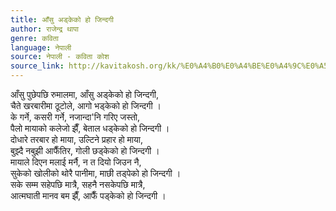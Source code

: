 ```yaml
---
title: आँसु अड्केको हो जिन्दगी
author: राजेन्द्र थापा
genre: कविता
language: नेपाली
source: नेपाली - कविता कोश
source_link: http://kavitakosh.org/kk/%E0%A4%B0%E0%A4%BE%E0%A4%9C%E0%A5%87%E0%A4%A8%E0%A5%8D%E0%A4%A6%E0%A5%8D%E0%A4%B0_%E0%A4%A5%E0%A4%BE%E0%A4%AA%E0%A4%BE
---
```


आँसु पुछेपछि रुमालमा, आँसु अड्केको हो जिन्दगी,  
चैते खरबारीमा ठूटोले, आगो भड्केको हो जिन्दगी ।  
के गर्ने, कसरी गर्ने, नजान्दा'नि गरिए जस्तो,  
पैलो मायाको कलेजो झैँ, बेताल धड्केको हो जिन्दगी ।  
दोधारे तरबार हो माया, उल्टिने प्रहार हो माया,  
बुझ्दै नबुझी आफैँतिर, गोली छड्केको हो जिन्दगी ।  
मायाले दिएन मलाई मर्नै, न त दियो जिउन नै,  
सुकेको खोलीको थोरै पानीमा, माछी तड्पेको हो जिन्दगी ।  
सके सम्म सहेपछि मात्रै, सहनै नसकेपछि मात्रै,  
आत्मघाती मानव बम झैँ, आफैँ पड्केको हो जिन्दगी ।
